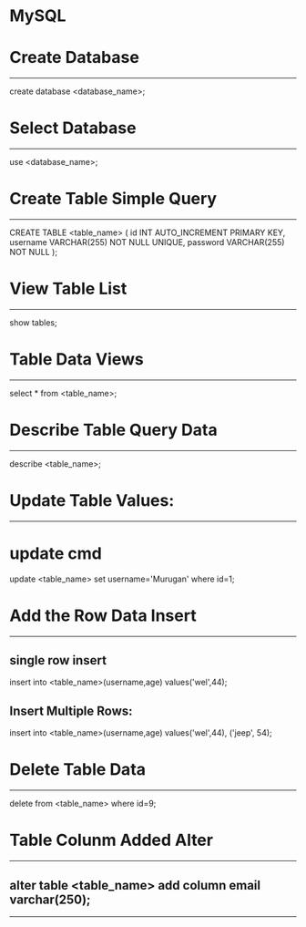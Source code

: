 # MySQL
# Create Database
  ----------------
  create database <database_name>;

# Select Database
  ----------------
  use <database_name>;

# Create Table Simple Query
  -------------------------
  CREATE TABLE <table_name> (
    id INT AUTO_INCREMENT PRIMARY KEY,
    username VARCHAR(255) NOT NULL UNIQUE,
    password VARCHAR(255) NOT NULL
);

# View Table List
  ---------------
  show tables;
  
# Table Data Views
  -----------------
  select * from <table_name>;

# Describe Table Query Data
  -------------
  describe <table_name>;

# Update Table Values:
  --------------------
# update cmd
update <table_name> set username='Murugan' where id=1;

# Add the Row Data Insert
  -----------------------
  ## single row insert
  insert into <table_name>(username,age) values('wel',44);
   ## Insert Multiple Rows:
   insert into <table_name>(username,age) values('wel',44), ('jeep', 54);
  
# Delete Table Data
  ------------------
  delete from <table_name> where id=9;

# Table Colunm Added Alter
  -----------------------
  alter table <table_name> add column email varchar(250);
  -----
  ----

   




